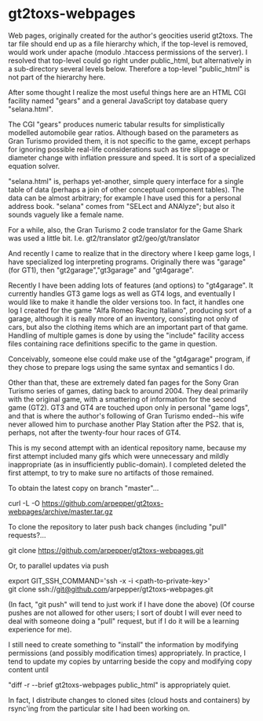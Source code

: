 # gt2toxs-webpages

Web pages, originally created for the author's geocities userid gt2toxs.  The tar file should end up as a file hierarchy which, if the top-level is removed, would work under apache (modulo .htaccess permissions of the server).  I resolved that top-level could go right under public_html, but alternatively in a sub-directory several levels below.  Therefore a top-level "public_html" is not part of the hierarchy here.

After some thought I realize the most useful things here are an HTML CGI facility named "gears" and a general JavaScript toy database query "selana.html".

The CGI "gears" produces numeric tabular results for simplistically modelled automobile gear ratios.  Although based on the parameters as Gran Turismo provided them, it is not specific to the game, except perhaps for ignoring possible real-life considerations such as tire slippage or diameter change with inflation pressure and speed.  It is sort of a specialized equation solver.

"selana.html" is, perhaps yet-another, simple query interface for a single table of data (perhaps a join of other conceptual component tables).  The data can be almost arbitrary; for example I have used this for a personal address book.  "selana" comes from "SELect and ANAlyze"; but also it sounds vaguely like a female name.

For a while, also, the Gran Turismo 2 code translator for the Game Shark was used a little bit. I.e.
   gt2/translator
   gt2/geo/gt/translator

And recently I came to realize that in the directory where I keep game logs, I have specialized log interpreting programs.   Originally there was "garage" (for GT1), then "gt2garage","gt3garage" and "gt4garage".

Recently I have been adding lots of features (and options) to "gt4garage".  It currently handles GT3 game logs as well as GT4 logs, and eventually I would like to make it handle the older versions too.  In fact, it handles one log I created for the game "Alfa Romeo Racing Italiano", producing sort of a garage, although it is really more of an inventory, consisting not only of cars, but also the clothing items which are an important part of that game.  Handling of multiple games is done by using the "include" facility access files containing race definitions specific to the game in question.

Conceivably, someone else could make use of the "gt4garage" program, if they chose to prepare logs using the same syntax and semantics I do.

Other than that, these are extremely dated fan pages for the Sony Gran Turismo series of games, dating back to around 2004.  They deal primarily with the original game, with a smattering of information for the second game (GT2).  GT3 and GT4 are touched upon only in personal "game logs", and that is where the author's following of Gran Turismo ended--his wife never allowed him to purchase another Play Station after the PS2. that is, perhaps, not after the twenty-four hour races of GT4.

This is my second attempt with an identical repository name, because my first attempt included many gifs which were unnecessary and mildly inappropriate (as in insufficiently public-domain).  I completed deleted the first attempt, to try to make sure no artifacts of those remained.

To obtain the latest copy on branch "master"...

 curl -L -O https://github.com/arpepper/gt2toxs-webpages/archive/master.tar.gz

To clone the repository to later push back changes
(including "pull" requests?...

   git clone https://github.com/arpepper/gt2toxs-webpages.git

Or, to parallel updates via push

   export GIT_SSH_COMMAND='ssh -x -i &lt;path-to-private-key>'<br>
   git clone ssh://git@github.com/arpepper/gt2toxs-webpages.git

(In fact, "git push" will tend to just work if I have done the above)
(Of course pushes are not allowed for other users; I sort of doubt I will ever need to deal with someone doing a "pull" request, but if I do it will be a learning experience for me).

I still need to create something to "install" the information by modifying permissions (and possibly modification times) appropriately.  In practice, I tend to update my copies by untarring beside the copy and modifying copy content until

"diff -r --brief gt2toxs-webpages public_html" is appropriately quiet.

In fact, I distribute changes to cloned sites (cloud hosts and containers) by rsync'ing from the particular site I had been working on.


